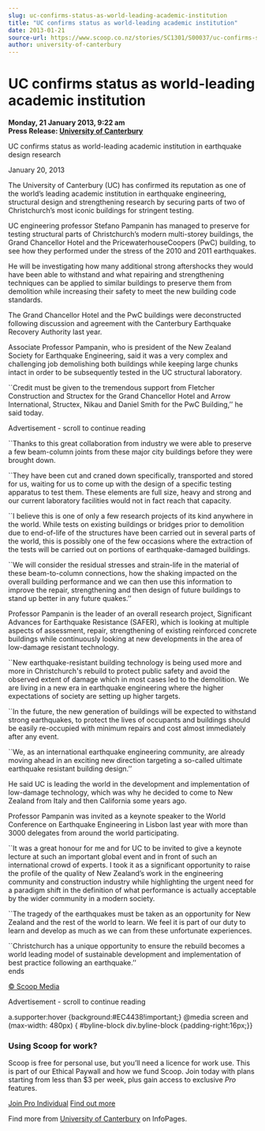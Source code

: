```yaml
---
slug: uc-confirms-status-as-world-leading-academic-institution
title: "UC confirms status as world-leading academic institution"
date: 2013-01-21
source-url: https://www.scoop.co.nz/stories/SC1301/S00037/uc-confirms-status-as-world-leading-academic-institution.htm
author: university-of-canterbury
---
```

UC confirms status as world-leading academic institution
========================================================

**Monday, 21 January 2013, 9:22 am**  
**Press Release: [University of Canterbury](https://info.scoop.co.nz/University_of_Canterbury)**

UC confirms status as world-leading academic institution in earthquake design research

January 20, 2013

The University of Canterbury (UC) has confirmed its reputation as one of the world’s leading academic institution in earthquake engineering, structural design and strengthening research by securing parts of two of Christchurch’s most iconic buildings for stringent testing.

UC engineering professor Stefano Pampanin has managed to preserve for testing structural parts of Christchurch’s modern multi-storey buildings, the Grand Chancellor Hotel and the PricewaterhouseCoopers (PwC) building, to see how they performed under the stress of the 2010 and 2011 earthquakes.

He will be investigating how many additional strong aftershocks they would have been able to withstand and what repairing and strengthening techniques can be applied to similar buildings to preserve them from demolition while increasing their safety to meet the new building code standards.

The Grand Chancellor Hotel and the PwC buildings were deconstructed following discussion and agreement with the Canterbury Earthquake Recovery Authority last year.

Associate Professor Pampanin, who is president of the New Zealand Society for Earthquake Engineering, said it was a very complex and challenging job demolishing both buildings while keeping large chunks intact in order to be subsequently tested in the UC structural laboratory.

\`\`Credit must be given to the tremendous support from Fletcher Construction and Structex for the Grand Chancellor Hotel and Arrow International, Structex, Nikau and Daniel Smith for the PwC Building,’’ he said today.

Advertisement - scroll to continue reading





\`\`Thanks to this great collaboration from industry we were able to preserve a few beam-column joints from these major city buildings before they were brought down.

\`\`They have been cut and craned down specifically, transported and stored for us, waiting for us to come up with the design of a specific testing apparatus to test them. These elements are full size, heavy and strong and our current laboratory facilities would not in fact reach that capacity.

\`\`I believe this is one of only a few research projects of its kind anywhere in the world. While tests on existing buildings or bridges prior to demolition due to end-of-life of the structures have been carried out in several parts of the world, this is possibly one of the few occasions where the extraction of the tests will be carried out on portions of earthquake-damaged buildings.

\`\`We will consider the residual stresses and strain-life in the material of these beam-to-column connections, how the shaking impacted on the overall building performance and we can then use this information to improve the repair, strengthening and then design of future buildings to stand up better in any future quakes.’’

Professor Pampanin is the leader of an overall research project, Significant Advances for Earthquake Resistance (SAFER), which is looking at multiple aspects of assessment, repair, strengthening of existing reinforced concrete buildings while continuously looking at new developments in the area of low-damage resistant technology.

\`\`New earthquake-resistant building technology is being used more and more in Christchurch's rebuild to protect public safety and avoid the observed extent of damage which in most cases led to the demolition. We are living in a new era in earthquake engineering where the higher expectations of society are setting up higher targets.

\`\`In the future, the new generation of buildings will be expected to withstand strong earthquakes, to protect the lives of occupants and buildings should be easily re-occupied with minimum repairs and cost almost immediately after any event.

\`\`We, as an international earthquake engineering community, are already moving ahead in an exciting new direction targeting a so-called ultimate earthquake resistant building design.’’

He said UC is leading the world in the development and implementation of low-damage technology, which was why he decided to come to New Zealand from Italy and then California some years ago.

Professor Pampanin was invited as a keynote speaker to the World Conference on Earthquake Engineering in Lisbon last year with more than 3000 delegates from around the world participating.

\`\`It was a great honour for me and for UC to be invited to give a keynote lecture at such an important global event and in front of such an international crowd of experts. I took it as a significant opportunity to raise the profile of the quality of New Zealand’s work in the engineering community and construction industry while highlighting the urgent need for a paradigm shift in the definition of what performance is actually acceptable by the wider community in a modern society.

\`\`The tragedy of the earthquakes must be taken as an opportunity for New Zealand and the rest of the world to learn. We feel it is part of our duty to learn and develop as much as we can from these unfortunate experiences.

\`\`Christchurch has a unique opportunity to ensure the rebuild becomes a world leading model of sustainable development and implementation of best practice following an earthquake.’’  
ends

[© Scoop Media](http://www.scoop.co.nz/about/terms.html)  

Advertisement - scroll to continue reading



a.supporter:hover {background:#EC4438!important;} @media screen and (max-width: 480px) { #byline-block div.byline-block {padding-right:16px;}}

### Using Scoop for work?

Scoop is free for personal use, but you’ll need a licence for work use. This is part of our Ethical Paywall and how we fund Scoop. Join today with plans starting from less than $3 per week, plus gain access to exclusive _Pro_ features.  
  
[Join Pro Individual](https://pro.scoop.co.nz/Individual/?from=ProIn24) [Find out more](https://pro.scoop.co.nz/using-scoop-for-work/?from=ProIn24)

Find more from [University of Canterbury](https://info.scoop.co.nz/University_of_Canterbury) on InfoPages.